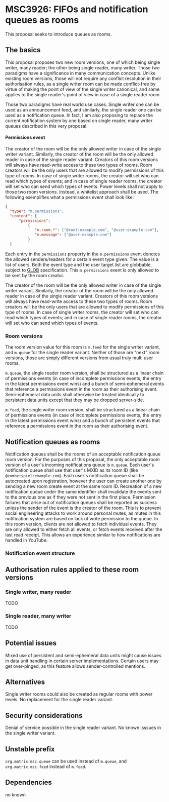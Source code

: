 # MSC3926: FIFOs and notification queues as rooms

This proposal seeks to introduce queues as rooms. 

## The basics

This proposal proposes two new room versions, one of which being single writer, many reader;
the other being single reader, many writer. Those two paradigms have a significance
in many communication concepts. Unlike existing room versions, those will not require any conflict
resolution in their authorisation rules, as a single writer room can be made conflict-free by virtue
of making the point of view of the single writer canonical, and same applies to the single reader's
point of view in case of a single reader room.

Those two paradigms have real world use cases. Single writer one can be used as an announcement feed,
and similarly, the single reader one can be used as a notification queue. In fact, I am also proposing
to replace the current notification system by one based on single reader, many writer queues
described in this very proposal.

#### Permissions event

The creator of the room will be the only allowed writer in case of the single writer variant. Similarly,
the creator of the room will be the only allowed reader in case of the single reader variant. Creators
of this room versions will always have read-write access to these two types of rooms. Room creators will
be the only users that are allowed to modify permissions of this type of rooms. In case of single
writer rooms, the creator will set who can read which types of events; and in case of single reader rooms,
the creator will set who can send which types of events. Power levels shall not apply to those two room
versions. Instead, a whitelist approach shall be used. The following exemplifies what a permissions
event shall look like:

```json
{
  "type": "m.permissions",
  "content": {
      "permissions":
          {
             "m.room.*": ["@root:example.com", "@user:example.com"],
             "m.message": ["@user:example.com"]
          }  
  }
```

Each entry in the `permissions` property in the `m.permissions` event denotes the allowed senders/readers
for a certain event type given. The value is a list of users. Both the event type and the user target list
are globbable, subject to [GLOB](linkme:0.0.0.0) specification. This `m.permissions` event is only allowed
to be sent by the room creator.

The creator of the room will be the only allowed writer in case of the single writer variant. Similarly,
the creator of the room will be the only allowed reader in case of the single reader variant. Creators
of this room versions will always have read-write access to these two types of rooms. Room creators will
be the only users that are allowed to modify permissions of this type of rooms. In case of single
writer rooms, the creator will set who can read which types of events; and in case of single reader rooms,
the creator will set who can send which types of events.

### Room versions

The room version value for this room is `m.feed` for the single writer variant, and `m.queue` for
the single reader variant. Neither of those are "next" room versions, those are simply different versions
from usual truly multi user rooms.

`m.queue`, the single reader room version, shall be structured as a linear chain of permissions events
(in case of incomplete permissions events, the entry in the latest permissions event wins) and a bunch
of semi-ephemeral events that reference a permissions event in the room as their authorising event.
Semi-ephemeral data units shall otherwise be treated identically to persistent data units except that
they may be dropped server-side.

`m.feed`, the single writer room version, shall be structured as a linear chain of permissions events
(in case of incomplete permissions events, the entry in the latest permissions event wins) and a bunch
of persistent events that reference a permissions event in the room as their authorising event.

## Notification queues as rooms

Notification queues shall be the rooms of an acceptable notification queue room version. For the purposes
of this proposal, the only acceptable room version of a user's incoming notifications queue is `m.queue`.
Each user's notification queue shall use that user's MXID as its room ID (like `@zumbeispiel:example.com`).
Each user's notification queue shall be autocreated upon registration, however the user can create another
one by sending a new room create event at the same room ID. Recreation of a new notification queue under
the same identifier shall invalidate the events sent to the previous one as if they were not sent
in the first place. Permission failures that arise out of notification queues shall be reported
as success unless the sender of the event is the creator of the room. This is to prevent social engineering
attacks to work around personal mutes, as mutes in this notification system are based on lack of write
permission to the queue. In this room version, clients are not allowed to fetch individual events. They
are only allowed to either fetch all events, or fetch events received after the last read receipt. This 
allows an experience similar to how notifications are handled in YouTube.

### Notification event structure

## Authorisation rules applied to these room versions

### Single writer, many reader

TODO

### Single reader, many writer

TODO

## Potential issues

Mixed use of persistent and semi-ephemeral data units might cause issues in data unit handling
in certain server implementations. Certain users may get over-pinged, as this feature allows
sender-controlled mentions.

## Alternatives

Single writer rooms could also be created as regular rooms with power levels. No replacement for
the single reader variant.

## Security considerations

Denial of service possible in the single reader variant. No known isssues in the single writer variant.

## Unstable prefix

`org.matrix.msc.queue` can be used instead of `m.queue`, and `org.matrix.msc.feed` instead of `m.feed`.

## Dependencies

no known
